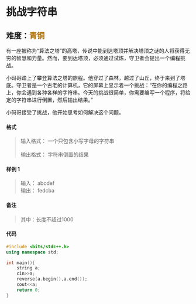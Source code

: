 # <font face ="黑体">挑战字符串</font>
## 难度：<font face ="黑体" font color="#ae7000">青铜</font>

有一座被称为“算法之塔”的高塔，传说中能到达塔顶并解决塔顶之谜的人将获得无穷的智慧和力量。然而，要到达塔顶，必须通过试炼，守卫者会提出一个编程挑战。

小码哥踏上了攀登算法之塔的旅程。他穿过了森林，越过了山丘，终于来到了塔底。守卫者是一个古老的计算机，它的屏幕上显示着一个挑战：“在你的编程之路上，你会遇到各种各样的字符串。今天的挑战很简单，你需要编写一个程序，将给定的字符串进行倒置，然后输出结果。”

小码哥接受了挑战，他开始思考如何解决这个问题。
#### 格式
>输入格式：
一个只包含小写字母的字符串<br>
<br>输出格式：
字符串倒置的结果

#### 样例 1
>输入：
abcdef
<br>输出：
fedcba

#### 备注
>其中：长度不超过1000

#### 代码
```C++
#include <bits/stdc++.h>
using namespace std;

int main(){
    string a;
    cin>>a;
    reverse(a.begin(),a.end());
    cout<<a;
    return 0;
}
```